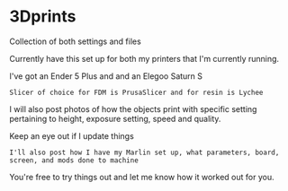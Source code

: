 # 3Dprints
Collection of both settings and files

Currently have this set up for both my printers that I'm currently running.

  I've got an Ender 5 Plus and and an Elegoo Saturn S
  
    Slicer of choice for FDM is PrusaSlicer and for resin is Lychee
    
I will also post photos of how the objects print with specific setting pertaining to height, exposure setting, speed and quality.

  Keep an eye out if I update things
  
    I'll also post how I have my Marlin set up, what parameters, board, screen, and mods done to machine
    
You're free to try things out and let me know how it worked out for you.
